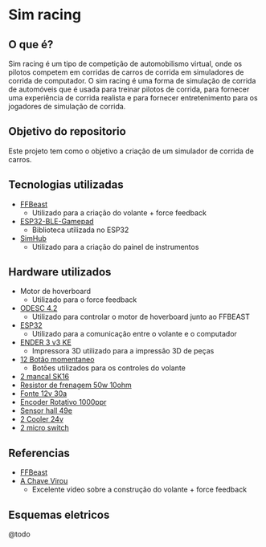 # Sim racing

## O que é?

Sim racing é um tipo de competição de automobilismo virtual, onde os pilotos competem em corridas de carros de corrida em simuladores de corrida de computador. O sim racing é uma forma de simulação de corrida de automóveis que é usada para treinar pilotos de corrida, para fornecer uma experiência de corrida realista e para fornecer entretenimento para os jogadores de simulação de corrida.

## Objetivo do repositorio

Este projeto tem como o objetivo a criação de um simulador de corrida de carros.

## Tecnologias utilizadas

- [FFBeast](https://ffbeast.github.io/)
  - Utilizado para a criação do volante + force feedback
- [ESP32-BLE-Gamepad](https://github.com/lemmingDev/ESP32-BLE-Gamepad/)
  - Biblioteca utilizada no ESP32
- [SimHub](https://www.simhubdash.com/)
  - Utilizado para a criação do painel de instrumentos

## Hardware utilizados

- Motor de hoverboard
  - Utilizado para o force feedback
- [ODESC 4.2](https://pt.aliexpress.com/item/1005005763345874.html)
  - Utilizado para controlar o motor de hoverboard junto ao FFBEAST
- [ESP32](https://www.espressif.com/en/products/socs/esp32)
  - Utilizado para a comunicação entre o volante e o computador
- [ENDER 3 v3 KE](https://www.creality.com/products/creality-ender-3-v3-ke)
  - Impressora 3D utilizado para a impressão 3D de peças
- [12 Botão momentaneo](https://pt.aliexpress.com/item/1005005904666959.html?spm=a2g0o.order_list.order_list_main.28.28a6caa4CzDX54&gatewayAdapt=glo2bra)
  - Botões utilizados para os controles do volante
- [2 mancal SK16](https://bulkman3d.aliexpress.com/store/1752067?spm=a2g0o.order_list.order_list_main.50.28a6caa4CzDX54)
- [Resistor de frenagem 50w 10ohm](https://pt.aliexpress.com/item/1005006825516125.html?spm=a2g0o.order_list.order_list_main.11.28a6caa4CzDX54&gatewayAdapt=glo2bra)
- [Fonte 12v 30a](https://produto.mercadolivre.com.br/MLB-3732855248-fonte-24v-30a-720w-chaveada-estabilizada-bivolt-cabo-_JM)
- [Encoder Rotativo 1000ppr](https://pt.aliexpress.com/item/1005005779039462.html?spm=a2g0o.order_list.order_list_main.77.28a6caa4CzDX54&gatewayAdapt=glo2bra)
- [Sensor hall 49e](https://pt.aliexpress.com/item/32852539663.html?spm=a2g0o.order_list.order_list_main.47.28a6caa4CzDX54&gatewayAdapt=glo2bra)
- [2 Cooler 24v](https://pt.aliexpress.com/item/1005002468157849.html?spm=a2g0o.order_list.order_list_main.23.28a6caa4CzDX54&gatewayAdapt=glo2bra)
- [2 micro switch](https://pt.aliexpress.com/item/1005006085607858.html?spm=a2g0o.order_list.order_list_main.89.28a6caa4CzDX54&gatewayAdapt=glo2bra)

## Referencias

- [FFBeast](https://ffbeast.github.io/docs/en/wheel.html)
- [A Chave Virou](https://www.youtube.com/watch?v=a1Q18tryYvI)
  - Excelente video sobre a construção do volante + force feedback

## Esquemas eletricos

@todo
